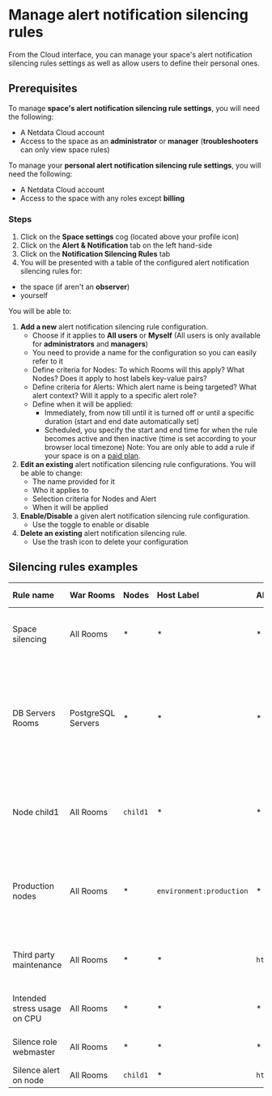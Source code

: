 # Manage alert notification silencing rules

From the Cloud interface, you can manage your space's alert notification silencing rules settings as well as allow users to define their personal ones.

## Prerequisites

To manage **space's alert notification silencing rule settings**, you will need the following:

- A Netdata Cloud account
- Access to the space as an **administrator** or **manager** (**troubleshooters** can only view space rules)


To manage your **personal alert notification silencing rule settings**, you will need the following:

- A Netdata Cloud account
- Access to the space with any roles except **billing**

### Steps

1. Click on the **Space settings** cog (located above your profile icon)
1. Click on the **Alert & Notification** tab on the left hand-side
1. Click on the **Notification Silencing Rules** tab
1. You will be presented with a table of the configured alert notification silencing rules for:
  * the space (if aren't an **observer**)
  * yourself
  
  You will be able to:
   1. **Add a new** alert notification silencing rule configuration.
      - Choose if it applies to **All users** or **Myself** (All users is only available for **administrators** and **managers**)
      - You need to provide a name for the configuration so you can easily refer to it
      - Define criteria for Nodes: To which Rooms will this apply? What Nodes? Does it apply to host labels key-value pairs?
      - Define criteria for Alerts: Which alert name is being targeted? What alert context? Will it apply to a specific alert role?
      - Define when it will be applied:
        - Immediately, from now till until it is turned off or until a specific duration (start and end date automatically set)
        - Scheduled, you specify the start and end time for when the rule becomes active and then inactive (time is set according to your browser local timezone)
      Note: You are only able to add a rule if your space is on a [paid plan](https://github.com/netdata/netdata/edit/master/docs/cloud/manage/plans.md).
   1. **Edit an existing** alert notification silencing rule configurations. You will be able to change:
      - The name provided for it
      - Who it applies to
      - Selection criteria for Nodes and Alert
      - When it will be applied
   1. **Enable/Disable** a given alert notification silencing rule configuration.
      - Use the toggle to enable or disable
   1. **Delete an existing** alert notification silencing rule.
      - Use the trash icon to delete your configuration 

## Silencing rules examples

| Rule name | War Rooms | Nodes | Host Label | Alert name | Alert context | Alert role | Description |
| :-- | :-- | :-- | :-- | :-- | :-- | :-- | :--|
| Space silencing | All Rooms | * | * | * | * | * | This rule silences the entire space, targets all nodes and for all users. E.g. infrastructure wide maintenance window. |
| DB Servers Rooms | PostgreSQL Servers | * | * | * | * | * | This rules silences the nodes in the room named PostgreSQL Servers, for example it doesn't silence the `All Nodes` room. E.g. My team with membership to this room doesn't want to receive notifications for these nodes. |
| Node child1 | All Rooms | `child1` | * | * | * | * | This rule silences all alert state transitions for node `child1` on all rooms and for all users. E.g. node could be going under maintenance. |
| Production nodes | All Rooms | * | `environment:production` | * | * | * | This rule silences all alert state transitions for nodes with the host label key-value pair `environment:production`. E.g. Maintenance window on nodes with specific host labels. |
| Third party maintenance | All Rooms | * | * | `httpcheck_posthog_netdata_cloud.request_status` | * | * | This rule silences this specific alert since third party partner will be undergoing maintenance. |
| Intended stress usage on CPU | All Rooms | * | * | * | `system.cpu` | * | This rule silences specific alerts across all nodes and their CPU cores. |
| Silence role webmaster | All Rooms | * | * | * | * | `webmaster` | This rule silences all alerts configured with the role `webmaster`. |
| Silence alert on node | All Rooms | `child1` | * | `httpcheck_posthog_netdata_cloud.request_status` | * | * | * | This rule silences the specific alert on the `child1` node. |
